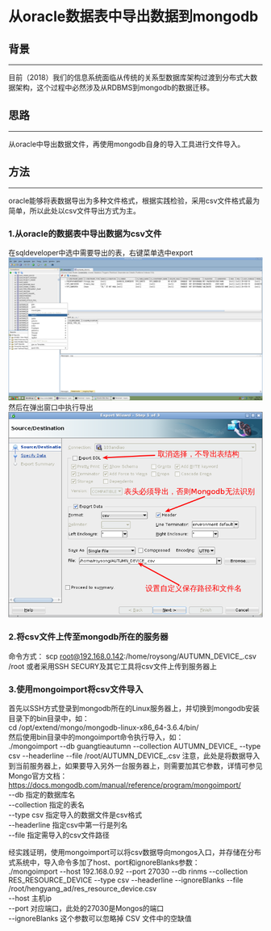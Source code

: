 # 从oracle数据表中导出数据到mongodb
## 背景
----------------------
目前（2018）我们的信息系统面临从传统的关系型数据库架构过渡到分布式大数据架构，这个过程中必然涉及从RDBMS到mongodb的数据迁移。  
## 思路
----------
从oracle中导出数据文件，再使用mongodb自身的导入工具进行文件导入。
## 方法
----------
oracle能够将表数据导出为多种文件格式，根据实践检验，采用csv文件格式最为简单，所以此处以csv文件导出方式为主。
### 1.从oracle的数据表中导出数据为csv文件
在sqldeveloper中选中需要导出的表，右键菜单选中export
![在sqldeveloper中选中需要导出的表](https://github.com/roysong/reseachTec/raw/master/bigData/static/mongo/sqldev.png)
然后在弹出窗口中执行导出
![执行导出](https://github.com/roysong/reseachTec/raw/master/bigData/static/mongo/exportWindow.png)
### 2.将csv文件上传至mongodb所在的服务器
命令方式：
scp root@192.168.0.142:/home/roysong/AUTUMN_DEVICE_.csv /root
或者采用SSH SECURY及其它工具将csv文件上传到服务器上
### 3.使用mongoimport将csv文件导入
首先以SSH方式登录到mongodb所在的Linux服务器上，并切换到mongodb安装目录下的bin目录中，如：   
cd /opt/extend/mongo/mongodb-linux-x86_64-3.6.4/bin/  
然后使用bin目录中的mongoimport命令执行导入，如：  
./mongoimport --db guangtieautumn --collection AUTUMN_DEVICE_ --type csv --headerline --file /root/AUTUMN_DEVICE_.csv
注意，此处是将数据导入到当前服务器上，如果要导入另外一台服务器上，则需要加其它参数，详情可参见Mongo官方文档：https://docs.mongodb.com/manual/reference/program/mongoimport/  
--db 指定的数据库名  
--collection 指定的表名  
--type csv 指定导入的数据文件是csv格式  
--headerline 指定csv中第一行是列名  
--file 指定需导入的csv文件路径  

经实践证明，使用mongoimport可以将csv数据导向mongos入口，并存储在分布式系统中，导入命令多加了host、port和ignoreBlanks参数：  
./mongoimport --host 192.168.0.92 --port 27030 --db rinms --collection RES_RESOURCE_DEVICE --type csv --headerline --ignoreBlanks --file /root/hengyang_ad/res_resource_device.csv  
--host 主机ip  
--port 对应端口，此处的27030是Mongos的端口  
--ignoreBlanks 这个参数可以忽略掉 CSV 文件中的空缺值  
